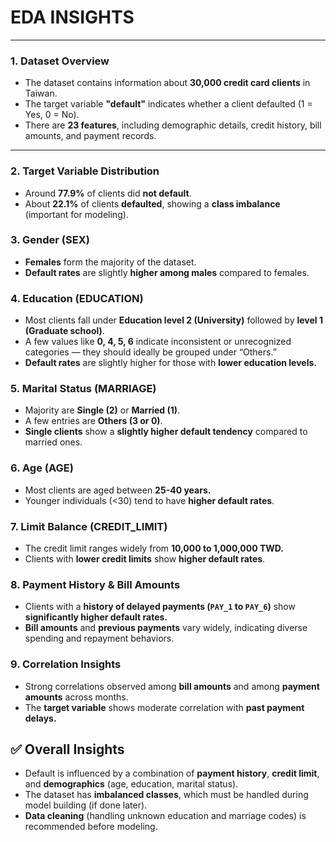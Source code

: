 # EDA INSIGHTS
---
### 1. Dataset Overview
- The dataset contains information about **30,000 credit card clients** in Taiwan.  
- The target variable **"default"** indicates whether a client defaulted (1 = Yes, 0 = No).  
- There are **23 features**, including demographic details, credit history, bill amounts, and payment records.

---

### 2. Target Variable Distribution
- Around **77.9%** of clients did **not default**.  
- About **22.1%** of clients **defaulted**, showing a **class imbalance** (important for modeling).


### 3. Gender (SEX)
- **Females** form the majority of the dataset.  
- **Default rates** are slightly **higher among males** compared to females.



### 4. Education (EDUCATION)
- Most clients fall under **Education level 2 (University)** followed by **level 1 (Graduate school)**.  
- A few values like **0, 4, 5, 6** indicate inconsistent or unrecognized categories — they should ideally be grouped under “Others.”  
- **Default rates** are slightly higher for those with **lower education levels.**


### 5. Marital Status (MARRIAGE)
- Majority are **Single (2)** or **Married (1)**.  
- A few entries are **Others (3 or 0)**.  
- **Single clients** show a **slightly higher default tendency** compared to married ones.


### 6. Age (AGE)
- Most clients are aged between **25-40 years.**  
- Younger individuals (<30) tend to have **higher default rates**.


### 7. Limit Balance (CREDIT_LIMIT)
- The credit limit ranges widely from **10,000 to 1,000,000 TWD.**  
- Clients with **lower credit limits** show **higher default rates**.


### 8. Payment History & Bill Amounts
- Clients with a **history of delayed payments (`PAY_1` to `PAY_6`)** show **significantly higher default rates.**  
- **Bill amounts** and **previous payments** vary widely, indicating diverse spending and repayment behaviors.


### 9. Correlation Insights
- Strong correlations observed among **bill amounts** and among **payment amounts** across months.  
- The **target variable** shows moderate correlation with **past payment delays.**



## ✅ Overall Insights
- Default is influenced by a combination of **payment history**, **credit limit**, and **demographics** (age, education, marital status).  
- The dataset has **imbalanced classes**, which must be handled during model building (if done later).  
- **Data cleaning** (handling unknown education and marriage codes) is recommended before modeling.

